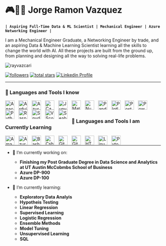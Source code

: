 # 🎮🎾🦾 Jorge Ramon Vazquez

**`| Aspiring Full-Time Data & ML Scientist | Mechanical Engineer | Azure Networking Engineer |`**

I am a Mechanical Engineer Graduate, a Networking Engineer by trade, and an aspiring Data & Machine Learning Scientist learning all the skills to change the world with AI. All these projects are built from the ground up, from planning and designing all the way to solving real-life problems.

<p align="left"> <img src="https://komarev.com/ghpvc/?username=rayvazcari&label=Profile%20views&color=0e75b6&style=flat" alt="rayvazcari" /> </p>

   <p align="left"> 
     <a href="https://github.com/RayVazcari?tab=followers">
         <img alt="followers" title="Follow me on Github" src="https://custom-icon-badges.demolab.com/github/followers/RayVazcari?color=236ad3&labelColor=1155ba&style=for-the-badge&logo=person-add&label=Follow me on Github &logoColor=white"/></a>
      <a href="https://github.com/RayVazcari?tab=repositories&sort=stargazers">
         <img alt="total stars" title="Total stars on GitHub" src="https://custom-icon-badges.demolab.com/github/stars/RayVazcari?color=55960c&style=for-the-badge&labelColor=488207&logoSource=feather&logo=star"/></a>
      <a href="https://www.linkedin.com/in/rayvazcari/">
         <img alt="Linkedin Profile" title="Likedin Profile" src="https://custom-icon-badges.demolab.com/badge/-Linkedin%20Profile-blue?style=for-the-badge&logoColor=white&logo=linkedin"/></a>
      </a>
</p>

---

### 🧰 Languages and Tools I know
<a href="https://www.anaconda.com/products/distribution" target="_blank"><img align="left" alt="Anaconda" title="Anaconda" width="30px" style="padding-right:10px;" src="https://cdn.jsdelivr.net/gh/devicons/devicon@latest/icons/anaconda/anaconda-original.svg" /></a>
<a href="https://www.arduino.cc/" target="_blank"><img align="left" alt="Arduino" title="Arduino" width="30px" style="padding-right:10px;" src="https://cdn.jsdelivr.net/gh/devicons/devicon@latest/icons/arduino/arduino-original.svg" /></a>
<a href="https://azure.microsoft.com/en-us/" target="_blank"><img align="left" alt="Azure" title="Azure" width="30px" style="padding-right:10px;" src="https://cdn.jsdelivr.net/gh/devicons/devicon@latest/icons/azure/azure-original.svg" /></a>
<a href="https://isocpp.org/" target="_blank"><img align="left" alt="C++" title="C++" width="30px" style="padding-right:10px;" src="https://cdn.jsdelivr.net/gh/devicons/devicon@latest/icons/cplusplus/cplusplus-original.svg" /></a>
<a href="https://jupyter.org/" target="_blank"><img align="left" alt="Jupyter" title="Jupyter" width="30px" style="padding-right:10px;" src="https://cdn.jsdelivr.net/gh/devicons/devicon@latest/icons/jupyter/jupyter-original-wordmark.svg" /></a>
<a href="https://matplotlib.org/" target="_blank"><img align="left" alt="Matplotlib" title="Matplotlib" width="30px" style="padding-right:10px;" src="https://cdn.jsdelivr.net/gh/devicons/devicon@latest/icons/matplotlib/matplotlib-original.svg" /></a>
<a href="https://numpy.org/" target="_blank"><img align="left" alt="Numpy" title="Numpy" width="30px" style="padding-right:10px;" src="https://cdn.jsdelivr.net/gh/devicons/devicon@latest/icons/numpy/numpy-original.svg" /></a>
<a href="https://pandas.pydata.org/" target="_blank"><img align="left" alt="Pandas" title="Pandas" width="30px" style="padding-right:10px;" src="https://cdn.jsdelivr.net/gh/devicons/devicon@latest/icons/pandas/pandas-original.svg" /></a>
<a href="https://plotly.com/" target="_blank"><img align="left" alt="Plotly" title="Plotly" width="30px" style="padding-right:10px;" src="https://cdn.jsdelivr.net/gh/devicons/devicon@latest/icons/plotly/plotly-original.svg" /></a>
<a href="https://www.postman.com/" target="_blank"><img align="left" alt="Postman" title="Postman" width="30px" style="padding-right:10px;"  src="https://cdn.jsdelivr.net/gh/devicons/devicon@latest/icons/postman/postman-original.svg" /></a>
<a href="https://docs.microsoft.com/en-us/powershell/" target="_blank"><img align="left" alt="Powershell" title="Powershell" width="30px" style="padding-right:10px;"  src="https://cdn.jsdelivr.net/gh/devicons/devicon@latest/icons/powershell/powershell-original.svg" /></a>
<a href="https://www.python.org/" target="_blank"><img align="left" alt="Python" title="Python" width="30px" style="padding-right:10px;"  src="https://cdn.jsdelivr.net/gh/devicons/devicon@latest/icons/python/python-original.svg" /></a>
<a href="https://www.raspberrypi.org/" target="_blank"><img align="left" alt="Raspberry Pi" title="Raspberry Pi" width="30px" style="padding-right:10px;"  src="https://cdn.jsdelivr.net/gh/devicons/devicon@latest/icons/raspberrypi/raspberrypi-original.svg" /></a>
<a href="https://www.spyder-ide.org/" target="_blank"><img align="left" alt="Spyder" title="Spyder" width="30px" style="padding-right:10px;"  src="https://cdn.jsdelivr.net/gh/devicons/devicon@latest/icons/spyder/spyder-original.svg" /></a>
<a href="https://code.visualstudio.com/" target="_blank"><img align="left" alt="VScode" title="VScode" width="30px" style="padding-right:10px;"  src="https://cdn.jsdelivr.net/gh/devicons/devicon@latest/icons/vscode/vscode-original.svg" /></a>
<a href="https://seaborn.pydata.org/" target="_blank"><img align="left" alt="Seaborn" title="Seaborn" width="30px" style="padding-right:10px;" src="https://seaborn.pydata.org/_images/logo-mark-lightbg.svg" /></a>

<br />
<br />

### 🤖 Languages and Tools I am Currently Learning
<a href="https://aws.amazon.com/" target="_blank"><img align="left" alt="Amazon Web Services" title="Amazon Web Services" width="30px" style="padding-right:10px;" src="https://cdn.jsdelivr.net/gh/devicons/devicon@latest/icons/amazonwebservices/amazonwebservices-original-wordmark.svg" /></a>
<a href="https://azure.microsoft.com/en-us/services/azure-sql-database/" target="_blank"><img align="left" alt="Azure SQL" title="Azure SQL" width="30px" style="padding-right:10px;" src="https://cdn.jsdelivr.net/gh/devicons/devicon@latest/icons/azuresqldatabase/azuresqldatabase-original.svg"/></a>
<a href="https://www.gnu.org/software/bash/" target="_blank"><img align="left" alt="Bash" title="Bash" width="30px" style="padding-right:10px;" src="https://cdn.jsdelivr.net/gh/devicons/devicon/icons/bash/bash-original.svg" /></a>
<a href="https://learn.microsoft.com/en-us/dotnet/csharp/" target="_blank"><img align="left" alt="Csharp" title="Csharp" width="30px" style="padding-right:10px;" src="https://cdn.jsdelivr.net/gh/devicons/devicon@latest/icons/csharp/csharp-original.svg" /></a>
<a href="https://git-scm.com/" target="_blank"><img align="left" alt="Git" title="Git" width="30px" style="padding-right:10px;" src="https://cdn.jsdelivr.net/gh/devicons/devicon/icons/git/git-original.svg" /></a>
<a href="https://github.com/" target="_blank"><img align="left" alt="GitHub" title="GitHub" width="30px" style="padding-right:10px;" src="https://cdn.jsdelivr.net/gh/devicons/devicon@latest/icons/github/github-original.svg" /></a>
<a href="https://developer.mozilla.org/en-US/docs/Web/HTML" target="_blank"><img align="left" alt="HTML" title="HTML" width="30px" style="padding-right:10px;" src="https://cdn.jsdelivr.net/gh/devicons/devicon/icons/html5/html5-plain.svg" /></a>
<a href="https://www.linux.org/" target="_blank"><img align="left" alt="Linux" title="Linux" width="30px" style="padding-right:10px;" src="https://cdn.jsdelivr.net/gh/devicons/devicon/icons/linux/linux-original.svg" /></a>
<a href="https://pytorch.org/" target="_blank"><img align="left" alt="Pytorch" title="Pytorch" width="30px" style="padding-right:10px;"  src="https://cdn.jsdelivr.net/gh/devicons/devicon@latest/icons/pytorch/pytorch-original.svg"/></a>



<br />



---

- 🔭 I’m currently working on:
   - **Finishing my Post Graduate Degree in Data Science and Analytics at UT Austin McCobmbs School of Business**
   - **Azure DP-900**
   - **Azure DP-100**

- 🌱 I’m currently learning:
   - **Exploratory Data Analyis**
   - **Hypotheis Testing**
   - **Linear Regression**
   - **Supervised Learning**
   - **Logistic Regression**
   - **Ensemble Methods**
   - **Model Tuning**
   - **Unsupervised Learning**
   - **SQL**
